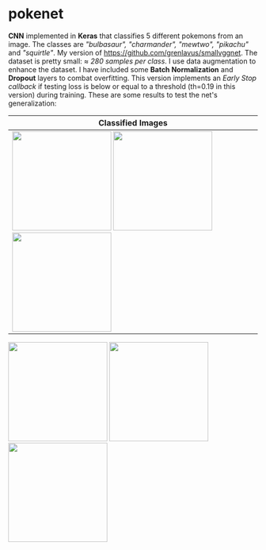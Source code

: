 # pokenet
**CNN** implemented in **Keras** that classifies 5 different pokemons from an image. The classes are _"bulbasaur", "charmander", "mewtwo", "pikachu"_ and _"squirtle"_. My version of https://github.com/grenlavus/smallvggnet. The dataset is pretty small: ≈ _280 samples per class_. I use data augmentation to enhance the dataset. I have included some **Batch Normalization** and **Dropout** layers to combat overfitting. This version implements an _Early Stop callback_ if testing loss is below or equal to a threshold (th=0.19 in this version) during training. These are some results to test the net's generalization:

|        Classified Images        |
|---------------------------------|
|<img src="https://user-images.githubusercontent.com/8327505/156254795-e153855d-e46c-4a29-a799-dfa04205949d.png" width="200"/> <img src="https://user-images.githubusercontent.com/8327505/156254802-21fa4df9-aec4-421c-b972-ab934c05cde9.png" width="200"/> <img src="https://user-images.githubusercontent.com/8327505/156254848-9ebfe372-3536-4e26-85d9-e53ed1b714bb.png" width="200"/>||
<img src="https://user-images.githubusercontent.com/8327505/156254873-b65e31c3-1cf1-4a05-be21-f3b97be2ceb6.png" width="200"/> <img src="https://user-images.githubusercontent.com/8327505/156254891-192c4cbd-1a3f-40f3-8ea4-40db8643b1e2.png" width="200"/> <img src="https://user-images.githubusercontent.com/8327505/156255325-642e7c3c-2f7d-4774-a5ea-44bf109fbe30.png" width="200"/>

